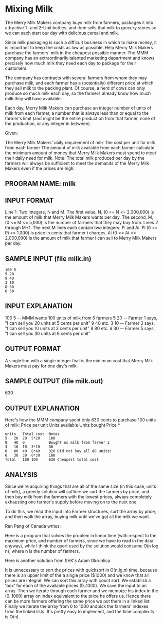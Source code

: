 # Mixing Milk

The Merry Milk Makers company buys milk from farmers, packages it into attractive 1- and 2-Unit bottles, and then sells that milk to grocery stores so we can each start our day with delicious cereal and milk.

Since milk packaging is such a difficult business in which to make money, it is important to keep the costs as low as possible. Help Merry Milk Makers purchase the farmers' milk in the cheapest possible manner. The MMM company has an extraordinarily talented marketing department and knows precisely how much milk they need each day to package for their customers.

The company has contracts with several farmers from whom they may purchase milk, and each farmer has a (potentially) different price at which they sell milk to the packing plant. Of course, a herd of cows can only produce so much milk each day, so the farmers already know how much milk they will have available.

Each day, Merry Milk Makers can purchase an integer number of units of milk from each farmer, a number that is always less than or equal to the farmer's limit (and might be the entire production from that farmer, none of the production, or any integer in between).

Given:

The Merry Milk Makers' daily requirement of milk
The cost per unit for milk from each farmer
The amount of milk available from each farmer
calculate the minimum amount of money that Merry Milk Makers must spend to meet their daily need for milk.
Note: The total milk produced per day by the farmers will always be sufficient to meet the demands of the Merry Milk Makers even if the prices are high.

## PROGRAM NAME: milk

## INPUT FORMAT

Line 1:	Two integers, N and M.
The first value, N, (0 <= N <= 2,000,000) is the amount of milk that Merry Milk Makers wants per day.
The second, M, (0 <= M <= 5,000) is the number of farmers that they may buy from.
Lines 2 through M+1:	The next M lines each contain two integers: Pi and Ai.
Pi (0 <= Pi <= 1,000) is price in cents that farmer i charges.
Ai (0 <= Ai <= 2,000,000) is the amount of milk that farmer i can sell to Merry Milk Makers per day.

## SAMPLE INPUT (file milk.in)

```
100 5
5 20
9 40
3 10
8 80
6 30
```


## INPUT EXPLANATION


100 5 -- MMM wants 100 units of milk from 5 farmers
5 20 -- Farmer 1 says, "I can sell you 20 units at 5 cents per unit"
9 40 etc.
3 10 -- Farmer 3 says, "I can sell you 10 units at 3 cents per unit"
8 80 etc.
6 30 -- Farmer 5 says, "I can sell you 30 units at 6 cents per unit"


## OUTPUT FORMAT

A single line with a single integer that is the minimum cost that Merry Milk Makers must pay for one day's milk.

## SAMPLE OUTPUT (file milk.out)

630


## OUTPUT EXPLANATION

Here's how the MMM company spent only 630 cents to purchase 100 units of milk:
Price
per unit	Units
available	Units
bought	Price *

```
units	Total cost	Notes
5	20	20	5*20	100
9	40	0			Bought no milk from farmer 2
3	10	10	3*10	30
8	80	40	8*40	320	Did not buy all 80 units!
6	30	30	6*30	180
Total	180	100		630	Cheapest total cost
```


## ANALYSIS

Since we're acquiring things that are all of the same size (in this case, units of milk), a greedy solution will suffice: we sort the farmers by price, and then buy milk from the farmers with the lowest prices, always completely exhausting one farmer's supply before moving on to the next one.

To do this, we read the input into Farmer structures, sort the array by price, and then walk the array, buying milk until we've got all the milk we want.



Ran Pang of Canada writes:

Here is a program that solves the problem in linear time (with respect to the maximum price, and number of farmers, since we have to read in the data anyway), while I think the qsort used by the solution would consume O(n log n), where n is the number of farmers.


Here is another solution from SVK's Adam Okruhlica

It is unnecessary to sort the prices with quicksort in O(n.lg.n) time, because there is an upper limit of the a single price ($1000) and we know that all prices are integral. We can sort this array with count sort. We establish a 'box' for each of the available prices (0..1000). We save the input to an array. Then we iterate through each farmer and we memoize his index in the (0..1000) array on index equivalent to the price he offers us. Hence there can be more farmers offering the same price we put them in a linked list. Finally we iterate the array from 0 to 1000 andpick the farmers' indexes from the linked lists. It's pretty easy to implement, and the time complexity is O(n).
